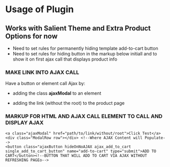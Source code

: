 # Usage of Plugin
## Works with Salient Theme and Extra Product Options for now

- Need to set rules for permanently hiding template add-to-cart button
- Need to set rules for hiding button in the markup below initiall and to show it on first ajax call that displays product info

### MAKE LINK INTO AJAX CALL

Have a button or element call Ajax by:

- adding the class **ajaxModal** to an element

- adding the link (without the root) to the product page

### MARKUP FOR HTML AND AJAX CALL ELEMENT TO CALL AND DISPLAY AJAX
```
<a class="ajaxModal" href="path/to/link/without/root">Click Test</a>
<div class="ModalRow row"></div> <!--Where AJAX Content will Populate-->
<button class="ajaxButton hideOnNoAJAX ajax_add_to_cart single_add_to_cart_button" name="add-to-cart" type="submit">ADD TO CART</button><!--BUTTON THAT WILL ADD TO CART VIA AJAX WITHOUT REFRESHING PAGEo-->
```
